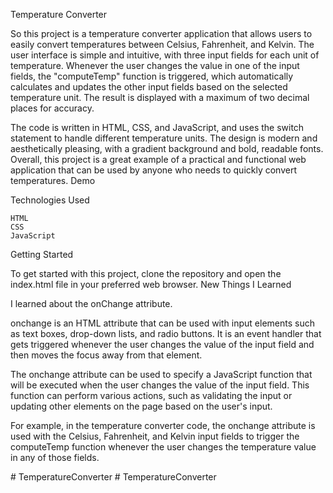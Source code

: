 Temperature Converter

So this project is a temperature converter application that allows users to easily convert temperatures between Celsius, Fahrenheit, and Kelvin. The user interface is simple and intuitive, with three input fields for each unit of temperature. Whenever the user changes the value in one of the input fields, the "computeTemp" function is triggered, which automatically calculates and updates the other input fields based on the selected temperature unit. The result is displayed with a maximum of two decimal places for accuracy.

The code is written in HTML, CSS, and JavaScript, and uses the switch statement to handle different temperature units. The design is modern and aesthetically pleasing, with a gradient background and bold, readable fonts. Overall, this project is a great example of a practical and functional web application that can be used by anyone who needs to quickly convert temperatures.
Demo


Technologies Used

    HTML
    CSS
    JavaScript

Getting Started

To get started with this project, clone the repository and open the index.html file in your preferred web browser.
New Things I Learned

I learned about the onChange attribute.

onchange is an HTML attribute that can be used with input elements such as text boxes, drop-down lists, and radio buttons. It is an event handler that gets triggered whenever the user changes the value of the input field and then moves the focus away from that element.

The onchange attribute can be used to specify a JavaScript function that will be executed when the user changes the value of the input field. This function can perform various actions, such as validating the input or updating other elements on the page based on the user's input.

For example, in the temperature converter code, the onchange attribute is used with the Celsius, Fahrenheit, and Kelvin input fields to trigger the computeTemp function whenever the user changes the temperature value in any of those fields.

#   T e m p e r a t u r e C o n v e r t e r  
 #   T e m p e r a t u r e C o n v e r t e r  
 